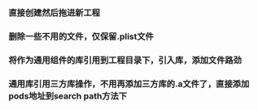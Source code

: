 #  
### 直接创建然后拖进新工程
### 删除一些不用的文件，仅保留.plist文件
### 将作为通用组件的库引用到工程目录下，引入库，添加文件路劲
### 通用库引用三方库操作，不用再添加三方库的.a文件了，直接添加pods地址到search path方法下

